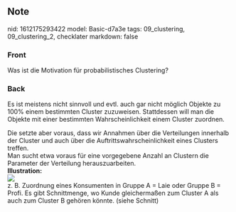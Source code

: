 ## Note
nid: 1612175293422
model: Basic-d7a3e
tags: 09_clustering, 09_clustering_2, checklater
markdown: false

### Front
Was ist die Motivation für probabilistisches Clustering?

### Back
Es ist meistens nicht sinnvoll und evtl. auch gar nicht möglich
Objekte zu 100% einem bestimmten Cluster zuzuweisen. Stattdessen
will man die Objekte mit einer bestimmten Wahrscheinlichkeit einem
Cluster zuordnen.
<div>
  Die setzte aber voraus, dass wir Annahmen über die Verteilungen
  innerhalb der Cluster und auch über die
  Auftrittswahrscheinlichkeit eines Clusters treffen.
</div>
<div>
  Man sucht etwa voraus für eine vorgegebene Anzahl an Clustern die
  Parameter der Verteilung herauszuarbeiten.
</div>
<div>
  <b>Illustration:</b>
</div>
<div><img src=
paste-a3a0528e83f0aee246650100d28fb1b34ece022c.jpg></div>
<div>
  z. B. Zuordnung eines Konsumenten in Gruppe A = Laie oder Gruppe
  B = Profi. Es gibt Schnittmenge, wo Kunde gleichermaßen zum
  Cluster A als auch zum Cluster B gehören könnte. (siehe Schnitt)
</div>
